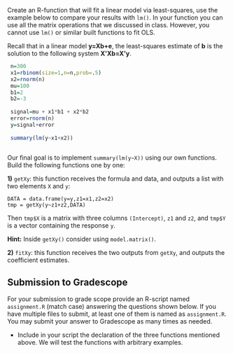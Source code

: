 Create an R-function that will fit a linear model via least-squares, use the example below to compare your results with `lm()`. In your function you can use all the matrix operations that we discussed in class. However, you cannot use `lm()` or similar built functions to fit OLS.

Recall that in a linear model **y=Xb+e**, the least-squares estimate of **b** is the solution to the following system **X'Xb=X'y**.


```r
 n=300
 x1=rbinom(size=1,n=n,prob=.5)
 x2=rnorm(n)
 mu=100
 b1=2
 b2=-3
 
 signal=mu + x1*b1 + x2*b2
 error=rnorm(n)
 y=signal+error
 
 summary(lm(y~x1+x2))
 
```
Our final goal is to implement `summary(lm(y~X))` using our own functions. Build the following functions one by one:

**1)** `getXy`: this function receives the formula and data, and outputs a list with two elements `X` and `y`:

```
DATA = data.frame(y=y,z1=x1,z2=x2)
tmp = getXy(y~z1+z2,DATA)
```
Then `tmp$X` is a matrix with three columns `(Intercept)`, `z1` and `z2`, and `tmp$Y` is a vector containing the response `y`.

**Hint:** Inside `getXy()` consider using `model.matrix()`.

**2)** `fitXy`: this function receives the two outputs from `getXy`, and outputs the coefficient estimates.

## Submission to Gradescope

For your submission to grade scope provide an R-script named `assignment.R` (match case) answering the questions shown below. If you have multiple files to submit, at least one of them is named as `assignment.R`.  You may submit your answer to Gradescope as many times as needed.

  - Include in your script the declaration of the three functions mentioned above. We will test the functions with arbitrary examples.

